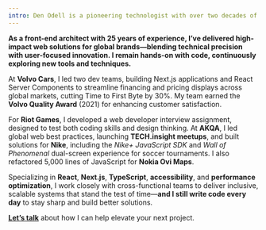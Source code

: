 ```yaml
---
intro: Den Odell is a pioneering technologist with over two decades of experience driving innovation at the intersection of software architecture, user experience, and modern web technologies.
---
```


**As a front-end architect with 25 years of experience, I’ve delivered high-impact web solutions for global brands—blending technical precision with user-focused innovation. I remain hands-on with code, continuously exploring new tools and techniques.**

At **Volvo Cars**, I led two dev teams, building Next.js applications and React Server Components to streamline financing and pricing displays across global markets, cutting Time to First Byte by 30%. My team earned the **Volvo Quality Award** (2021) for enhancing customer satisfaction.

For **Riot Games**, I developed a web developer interview assignment, designed to test both coding skills and design thinking. At **AKQA**, I led global web best practices, launching **TECH.insight meetups**, and built solutions for **Nike**, including the _Nike+ JavaScript SDK_ and _Wall of Phenomenal_ dual-screen experience for soccer tournaments. I also refactored 5,000 lines of JavaScript for **Nokia Ovi Maps**.

Specializing in **React**, **Next.js**, **TypeScript**, **accessibility**, and **performance optimization**, I work closely with cross-functional teams to deliver inclusive, scalable systems that stand the test of time—**and I still write code every day** to stay sharp and build better solutions.

[**Let’s talk**](https://linkedin.com/in/denodell) about how I can help elevate your next project.